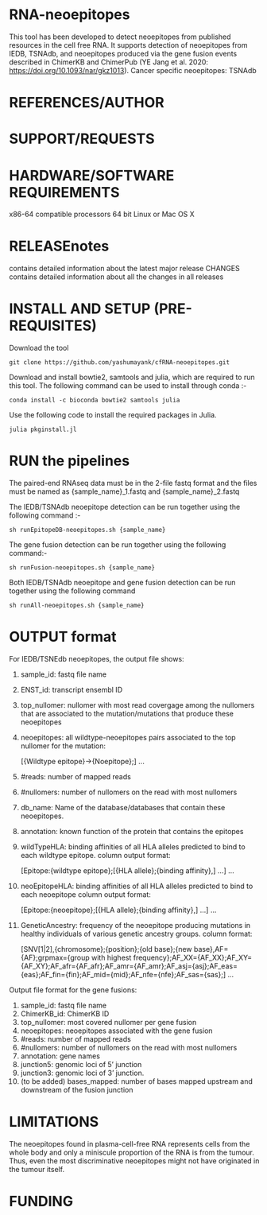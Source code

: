 # RNA-neoepitopes
This tool has been developed to detect neoepitopes from published resources in the cell free RNA. It supports detection of neoepitopes from IEDB, TSNAdb, and neoepitopes produced via the gene fusion events described in ChimerKB and ChimerPub (YE Jang et al. 2020: https://doi.org/10.1093/nar/gkz1013). Cancer specific neoepitopes: TSNAdb

# REFERENCES/AUTHOR

# SUPPORT/REQUESTS

# HARDWARE/SOFTWARE REQUIREMENTS
x86-64 compatible processors
64 bit Linux or Mac OS X

# RELEASEnotes 
contains detailed information about the latest major release CHANGES contains detailed information about all the changes in all releases

# INSTALL AND SETUP (PRE-REQUISITES)

Download the tool
```
git clone https://github.com/yashumayank/cfRNA-neoepitopes.git
```

Download and install bowtie2, samtools and julia, which are required to run this tool. The following command can be used to install through conda :-
```
conda install -c bioconda bowtie2 samtools julia
```

Use the following code to install the required packages in Julia.
```
julia pkginstall.jl
```

# RUN the pipelines 

The paired-end RNAseq data must be in the 2-file fastq format and the files must be named as {sample_name}_1.fastq and {sample_name}_2.fastq

The IEDB/TSNAdb neoepitope detection can be run together using the following command :- 
```
sh runEpitopeDB-neoepitopes.sh {sample_name}
```

The gene fusion detection can be run together using the following command:- 
```
sh runFusion-neoepitopes.sh {sample_name}
```
Both IEDB/TSNAdb neoepitope and gene fusion detection can be run together using the following command
```
sh runAll-neoepitopes.sh {sample_name}
```


# OUTPUT format

For IEDB/TSNEdb neoepitopes, the output file shows:

1) sample_id: fastq file name
2) ENST_id: transcript ensembl ID 
3) top_nullomer: nullomer with most read covergage among the nullomers that are associated to the mutation/mutations that produce these neoepitopes
4) neoepitopes: all wildtype-neoepitopes pairs associated to the top nullomer for the mutation:
   
   [{Wildtype epitope}->{Noepitope};] ...
5) #reads: number of mapped reads 
6) #nullomers: number of nullomers on the read with most nullomers
7) db_name: Name of the database/databases that contain these neoepitopes.
8) annotation: known function of the protein that contains the epitopes
9) wildTypeHLA: binding affinities of all HLA alleles predicted to bind to each wildtype epitope. column output format:
 
    [Epitope:{wildtype epitope};[{HLA allele};{binding affinity},] ...] ... 
10) neoEpitopeHLA: binding affinities of all HLA alleles predicted to bind to each neoepitope column output format:

    [Epitope:{neoepitope};[{HLA allele};{binding affinity},] ...] ... 
11) GeneticAncestry: frequency of the neoepitope producing mutations in healthy individuals of various genetic ancestry groups. column format:
    
    [SNV[1|2],{chromosome};{position};{old base};{new base},AF={AF};grpmax={group with highest frequency};AF_XX={AF_XX};AF_XY={AF_XY};AF_afr={AF_afr};AF_amr={AF_amr};AF_asj={asj};AF_eas={eas};AF_fin={fin};AF_mid={mid};AF_nfe={nfe};AF_sas={sas};] ...


Output file format for the gene fusions:

1) sample_id: fastq file name
2) ChimerKB_id: ChimerKB ID
3) top_nullomer: most covered nullomer per gene fusion
4) neoepitopes: neoepitopes associated with the gene fusion
5) #reads: number of mapped reads
6) #nullomers: number of nullomers on the read with most nullomers
7) annotation: gene names
8) junction5: genomic loci of 5’ junction
9) junction3: genomic loci of 3’ junction.
10) (to be added) bases_mapped: number of bases mapped upstream and downstream of the fusion junction

# LIMITATIONS
The neoepitopes found in plasma-cell-free RNA represents cells from the whole body and only a miniscule proportion of the RNA is from the tumour. Thus, even the most discriminative neoepitopes might not have originated in the tumour itself.

# FUNDING

